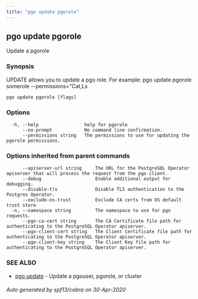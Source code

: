 ```yaml
---
title: "pgo update pgorole"
---
```

## pgo update pgorole

Update a pgorole

### Synopsis

UPDATE allows you to update a pgo role. For example:
		pgo update pgorole somerole  --permissions="Cat,Ls

```
pgo update pgorole [flags]
```

### Options

```
  -h, --help                 help for pgorole
      --no-prompt            No command line confirmation.
      --permissions string   The permissions to use for updating the pgorole permissions.
```

### Options inherited from parent commands

```
      --apiserver-url string     The URL for the PostgreSQL Operator apiserver that will process the request from the pgo client.
      --debug                    Enable additional output for debugging.
      --disable-tls              Disable TLS authentication to the Postgres Operator.
      --exclude-os-trust         Exclude CA certs from OS default trust store
  -n, --namespace string         The namespace to use for pgo requests.
      --pgo-ca-cert string       The CA Certificate file path for authenticating to the PostgreSQL Operator apiserver.
      --pgo-client-cert string   The Client Certificate file path for authenticating to the PostgreSQL Operator apiserver.
      --pgo-client-key string    The Client Key file path for authenticating to the PostgreSQL Operator apiserver.
```

### SEE ALSO

* [pgo update](/pgo-client/reference/pgo_update/)	 - Update a pgouser, pgorole, or cluster

###### Auto generated by spf13/cobra on 30-Apr-2020
